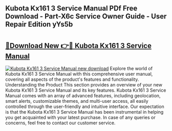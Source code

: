 ## Kubota Kx161 3 Service Manual PDf Free Download - Part-X6c Service Owner Guide - User Repair Edition yYs5b

# <h2><a href="http://bc85890.oget.top/?id=Kubota+Kx161+3+Service+Manual">🔗Download New 👉🔴 Kubota Kx161 3 Service Manual</a></h2>

[![Kubota Kx161 3 Service Manual new download](https://i.imgur.com/5g1atiW.png)](http://bc85890.oget.top/?id=Kubota+Kx161+3+Service+Manual)
Explore the world of Kubota Kx161 3 Service Manual with this comprehensive user manual, covering all aspects of the product's features and functionality. Understanding the Product This section provides an overview of your new Kubota Kx161 3 Service Manual and its key features. Kubota Kx161 3 Service Manual comes with an array of advanced features, including geolocation, smart alerts, customizable themes, and multi-user access, all easily controlled through the user-friendly and intuitive interface. Our expectation is that the Kubota Kx161 3 Service Manual has been instrumental in helping you get acquainted with your latest purchase. In case of any queries or concerns, feel free to contact our customer service.

